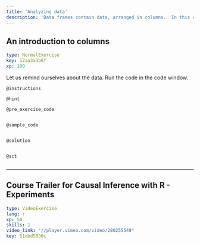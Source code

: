 ```yaml
---
title: 'Analyzing data'
description: 'Data frames contain data, arranged in columns.  In this chapter we get the column data and analyze it, using summary statistics and plots.'
---
```


## An introduction to columns

```yaml
type: NormalExercise
key: 12aa3a3b6f
xp: 100
```

Let us remind ourselves about the data.  Run the code in the code window.

`@instructions`


`@hint`


`@pre_exercise_code`
```{r}

```

`@sample_code`
```{r}

```

`@solution`
```{r}

```

`@sct`
```{r}

```

---

## Course Trailer for Causal Inference with R - Experiments

```yaml
type: VideoExercise
lang: r
xp: 50
skills: 1
video_link: "//player.vimeo.com/video/280255549"
key: 51dbd5030c
```
